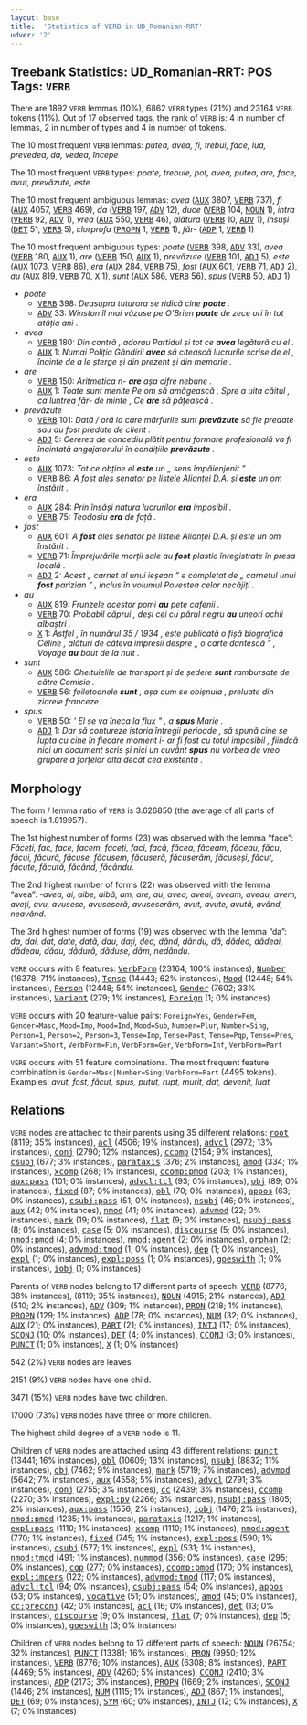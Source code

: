 ```yaml
---
layout: base
title:  'Statistics of VERB in UD_Romanian-RRT'
udver: '2'
---
```


## Treebank Statistics: UD_Romanian-RRT: POS Tags: `VERB`

There are 1892 `VERB` lemmas (10%), 6862 `VERB` types (21%) and 23164 `VERB` tokens (11%).
Out of 17 observed tags, the rank of `VERB` is: 4 in number of lemmas, 2 in number of types and 4 in number of tokens.

The 10 most frequent `VERB` lemmas: <em>putea, avea, fi, trebui, face, lua, prevedea, da, vedea, începe</em>

The 10 most frequent `VERB` types:  <em>poate, trebuie, pot, avea, putea, are, face, avut, prevăzute, este</em>

The 10 most frequent ambiguous lemmas: <em>avea</em> (<tt><a href="ro_rrt-pos-AUX.html">AUX</a></tt> 3807, <tt><a href="ro_rrt-pos-VERB.html">VERB</a></tt> 737), <em>fi</em> (<tt><a href="ro_rrt-pos-AUX.html">AUX</a></tt> 4057, <tt><a href="ro_rrt-pos-VERB.html">VERB</a></tt> 469), <em>da</em> (<tt><a href="ro_rrt-pos-VERB.html">VERB</a></tt> 197, <tt><a href="ro_rrt-pos-ADV.html">ADV</a></tt> 12), <em>duce</em> (<tt><a href="ro_rrt-pos-VERB.html">VERB</a></tt> 104, <tt><a href="ro_rrt-pos-NOUN.html">NOUN</a></tt> 1), <em>intra</em> (<tt><a href="ro_rrt-pos-VERB.html">VERB</a></tt> 92, <tt><a href="ro_rrt-pos-ADV.html">ADV</a></tt> 1), <em>vrea</em> (<tt><a href="ro_rrt-pos-AUX.html">AUX</a></tt> 550, <tt><a href="ro_rrt-pos-VERB.html">VERB</a></tt> 46), <em>alătura</em> (<tt><a href="ro_rrt-pos-VERB.html">VERB</a></tt> 10, <tt><a href="ro_rrt-pos-ADV.html">ADV</a></tt> 1), <em>însuși</em> (<tt><a href="ro_rrt-pos-DET.html">DET</a></tt> 51, <tt><a href="ro_rrt-pos-VERB.html">VERB</a></tt> 5), <em>clorprofa</em> (<tt><a href="ro_rrt-pos-PROPN.html">PROPN</a></tt> 1, <tt><a href="ro_rrt-pos-VERB.html">VERB</a></tt> 1), <em>făr-</em> (<tt><a href="ro_rrt-pos-ADP.html">ADP</a></tt> 1, <tt><a href="ro_rrt-pos-VERB.html">VERB</a></tt> 1)

The 10 most frequent ambiguous types:  <em>poate</em> (<tt><a href="ro_rrt-pos-VERB.html">VERB</a></tt> 398, <tt><a href="ro_rrt-pos-ADV.html">ADV</a></tt> 33), <em>avea</em> (<tt><a href="ro_rrt-pos-VERB.html">VERB</a></tt> 180, <tt><a href="ro_rrt-pos-AUX.html">AUX</a></tt> 1), <em>are</em> (<tt><a href="ro_rrt-pos-VERB.html">VERB</a></tt> 150, <tt><a href="ro_rrt-pos-AUX.html">AUX</a></tt> 1), <em>prevăzute</em> (<tt><a href="ro_rrt-pos-VERB.html">VERB</a></tt> 101, <tt><a href="ro_rrt-pos-ADJ.html">ADJ</a></tt> 5), <em>este</em> (<tt><a href="ro_rrt-pos-AUX.html">AUX</a></tt> 1073, <tt><a href="ro_rrt-pos-VERB.html">VERB</a></tt> 86), <em>era</em> (<tt><a href="ro_rrt-pos-AUX.html">AUX</a></tt> 284, <tt><a href="ro_rrt-pos-VERB.html">VERB</a></tt> 75), <em>fost</em> (<tt><a href="ro_rrt-pos-AUX.html">AUX</a></tt> 601, <tt><a href="ro_rrt-pos-VERB.html">VERB</a></tt> 71, <tt><a href="ro_rrt-pos-ADJ.html">ADJ</a></tt> 2), <em>au</em> (<tt><a href="ro_rrt-pos-AUX.html">AUX</a></tt> 819, <tt><a href="ro_rrt-pos-VERB.html">VERB</a></tt> 70, <tt><a href="ro_rrt-pos-X.html">X</a></tt> 1), <em>sunt</em> (<tt><a href="ro_rrt-pos-AUX.html">AUX</a></tt> 586, <tt><a href="ro_rrt-pos-VERB.html">VERB</a></tt> 56), <em>spus</em> (<tt><a href="ro_rrt-pos-VERB.html">VERB</a></tt> 50, <tt><a href="ro_rrt-pos-ADJ.html">ADJ</a></tt> 1)


* <em>poate</em>
  * <tt><a href="ro_rrt-pos-VERB.html">VERB</a></tt> 398: <em>Deasupra tuturora se ridică cine <b>poate</b> .</em>
  * <tt><a href="ro_rrt-pos-ADV.html">ADV</a></tt> 33: <em>Winston îl mai văzuse pe O'Brien <b>poate</b> de zece ori în tot atâția ani .</em>
* <em>avea</em>
  * <tt><a href="ro_rrt-pos-VERB.html">VERB</a></tt> 180: <em>Din contră , adorau Partidul și tot ce <b>avea</b> legătură cu el .</em>
  * <tt><a href="ro_rrt-pos-AUX.html">AUX</a></tt> 1: <em>Numai Poliția Gândirii <b>avea</b> să citească lucrurile scrise de el , înainte de a le șterge și din prezent și din memorie .</em>
* <em>are</em>
  * <tt><a href="ro_rrt-pos-VERB.html">VERB</a></tt> 150: <em>Aritmetica n- <b>are</b> așa cifre nebune .</em>
  * <tt><a href="ro_rrt-pos-AUX.html">AUX</a></tt> 1: <em>Toate sunt menite Pe om să amăgească , Spre a uita căitul , ca luntrea făr- de minte , Ce <b>are</b> să pățească .</em>
* <em>prevăzute</em>
  * <tt><a href="ro_rrt-pos-VERB.html">VERB</a></tt> 101: <em>Dată / oră la care mărfurile sunt <b>prevăzute</b> să fie predate sau au fost predate de client .</em>
  * <tt><a href="ro_rrt-pos-ADJ.html">ADJ</a></tt> 5: <em>Cererea de concediu plătit pentru formare profesională va fi înaintată angajatorului în condițiile <b>prevăzute</b> .</em>
* <em>este</em>
  * <tt><a href="ro_rrt-pos-AUX.html">AUX</a></tt> 1073: <em>Tot ce obține el <b>este</b> un „ sens împăienjenit ” .</em>
  * <tt><a href="ro_rrt-pos-VERB.html">VERB</a></tt> 86: <em>A fost ales senator pe listele Alianței D.A. și <b>este</b> un om înstărit .</em>
* <em>era</em>
  * <tt><a href="ro_rrt-pos-AUX.html">AUX</a></tt> 284: <em>Prin însăși natura lucrurilor <b>era</b> imposibil .</em>
  * <tt><a href="ro_rrt-pos-VERB.html">VERB</a></tt> 75: <em>Teodosiu <b>era</b> de față .</em>
* <em>fost</em>
  * <tt><a href="ro_rrt-pos-AUX.html">AUX</a></tt> 601: <em>A <b>fost</b> ales senator pe listele Alianței D.A. și este un om înstărit .</em>
  * <tt><a href="ro_rrt-pos-VERB.html">VERB</a></tt> 71: <em>Împrejurările morții sale au <b>fost</b> plastic înregistrate în presa locală .</em>
  * <tt><a href="ro_rrt-pos-ADJ.html">ADJ</a></tt> 2: <em>Acest „ carnet al unui ieșean ” e completat de „ carnetul unui <b>fost</b> parizian ” , inclus în volumul Povestea celor necăjiți .</em>
* <em>au</em>
  * <tt><a href="ro_rrt-pos-AUX.html">AUX</a></tt> 819: <em>Frunzele acestor pomi <b>au</b> pete cafenii .</em>
  * <tt><a href="ro_rrt-pos-VERB.html">VERB</a></tt> 70: <em>Probabil căprui , deși cei cu părul negru <b>au</b> uneori ochii albaștri .</em>
  * <tt><a href="ro_rrt-pos-X.html">X</a></tt> 1: <em>Astfel , în numărul 35 / 1934 , este publicată o fișă biografică Céline , alături de câteva impresii despre „ o carte dantescă ” , Voyage <b>au</b> bout de la nuit .</em>
* <em>sunt</em>
  * <tt><a href="ro_rrt-pos-AUX.html">AUX</a></tt> 586: <em>Cheltuielile de transport și de ședere <b>sunt</b> rambursate de către Comisie .</em>
  * <tt><a href="ro_rrt-pos-VERB.html">VERB</a></tt> 56: <em>foiletoanele <b>sunt</b> , așa cum se obișnuia , preluate din ziarele franceze .</em>
* <em>spus</em>
  * <tt><a href="ro_rrt-pos-VERB.html">VERB</a></tt> 50: <em>' El se va îneca la flux " , a <b>spus</b> Marie .</em>
  * <tt><a href="ro_rrt-pos-ADJ.html">ADJ</a></tt> 1: <em>Dar să contureze istoria întregii perioade , să spună cine se lupta cu cine în fiecare moment i- ar fi fost cu totul imposibil , fiindcă nici un document scris și nici un cuvânt <b>spus</b> nu vorbea de vreo grupare a forțelor alta decât cea existentă .</em>

## Morphology

The form / lemma ratio of `VERB` is 3.626850 (the average of all parts of speech is 1.819957).

The 1st highest number of forms (23) was observed with the lemma “face”: <em>Făceți, fac, face, facem, faceți, faci, facă, făcea, făceam, făceau, făcu, făcui, făcură, făcuse, făcusem, făcuseră, făcuserăm, făcuseși, făcut, făcute, făcută, făcând, făcându</em>.

The 2nd highest number of forms (22) was observed with the lemma “avea”: <em>-avea, ai, aibe, aibă, am, are, au, avea, aveai, aveam, aveau, avem, aveți, avu, avusese, avuseseră, avuseserăm, avut, avute, avută, având, neavând</em>.

The 3rd highest number of forms (19) was observed with the lemma “da”: <em>da, dai, dat, date, dată, dau, dați, dea, dând, dându, dă, dădea, dădeai, dădeau, dădu, dădură, dăduse, dăm, nedându</em>.

`VERB` occurs with 8 features: <tt><a href="ro_rrt-feat-VerbForm.html">VerbForm</a></tt> (23164; 100% instances), <tt><a href="ro_rrt-feat-Number.html">Number</a></tt> (16378; 71% instances), <tt><a href="ro_rrt-feat-Tense.html">Tense</a></tt> (14443; 62% instances), <tt><a href="ro_rrt-feat-Mood.html">Mood</a></tt> (12448; 54% instances), <tt><a href="ro_rrt-feat-Person.html">Person</a></tt> (12448; 54% instances), <tt><a href="ro_rrt-feat-Gender.html">Gender</a></tt> (7602; 33% instances), <tt><a href="ro_rrt-feat-Variant.html">Variant</a></tt> (279; 1% instances), <tt><a href="ro_rrt-feat-Foreign.html">Foreign</a></tt> (1; 0% instances)

`VERB` occurs with 20 feature-value pairs: `Foreign=Yes`, `Gender=Fem`, `Gender=Masc`, `Mood=Imp`, `Mood=Ind`, `Mood=Sub`, `Number=Plur`, `Number=Sing`, `Person=1`, `Person=2`, `Person=3`, `Tense=Imp`, `Tense=Past`, `Tense=Pqp`, `Tense=Pres`, `Variant=Short`, `VerbForm=Fin`, `VerbForm=Ger`, `VerbForm=Inf`, `VerbForm=Part`

`VERB` occurs with 51 feature combinations.
The most frequent feature combination is `Gender=Masc|Number=Sing|VerbForm=Part` (4495 tokens).
Examples: <em>avut, fost, făcut, spus, putut, rupt, murit, dat, devenit, luat</em>


## Relations

`VERB` nodes are attached to their parents using 35 different relations: <tt><a href="ro_rrt-dep-root.html">root</a></tt> (8119; 35% instances), <tt><a href="ro_rrt-dep-acl.html">acl</a></tt> (4506; 19% instances), <tt><a href="ro_rrt-dep-advcl.html">advcl</a></tt> (2972; 13% instances), <tt><a href="ro_rrt-dep-conj.html">conj</a></tt> (2790; 12% instances), <tt><a href="ro_rrt-dep-ccomp.html">ccomp</a></tt> (2154; 9% instances), <tt><a href="ro_rrt-dep-csubj.html">csubj</a></tt> (677; 3% instances), <tt><a href="ro_rrt-dep-parataxis.html">parataxis</a></tt> (376; 2% instances), <tt><a href="ro_rrt-dep-amod.html">amod</a></tt> (334; 1% instances), <tt><a href="ro_rrt-dep-xcomp.html">xcomp</a></tt> (268; 1% instances), <tt><a href="ro_rrt-dep-ccomp-pmod.html">ccomp:pmod</a></tt> (203; 1% instances), <tt><a href="ro_rrt-dep-aux-pass.html">aux:pass</a></tt> (101; 0% instances), <tt><a href="ro_rrt-dep-advcl-tcl.html">advcl:tcl</a></tt> (93; 0% instances), <tt><a href="ro_rrt-dep-obj.html">obj</a></tt> (89; 0% instances), <tt><a href="ro_rrt-dep-fixed.html">fixed</a></tt> (87; 0% instances), <tt><a href="ro_rrt-dep-obl.html">obl</a></tt> (70; 0% instances), <tt><a href="ro_rrt-dep-appos.html">appos</a></tt> (63; 0% instances), <tt><a href="ro_rrt-dep-csubj-pass.html">csubj:pass</a></tt> (51; 0% instances), <tt><a href="ro_rrt-dep-nsubj.html">nsubj</a></tt> (46; 0% instances), <tt><a href="ro_rrt-dep-aux.html">aux</a></tt> (42; 0% instances), <tt><a href="ro_rrt-dep-nmod.html">nmod</a></tt> (41; 0% instances), <tt><a href="ro_rrt-dep-advmod.html">advmod</a></tt> (22; 0% instances), <tt><a href="ro_rrt-dep-mark.html">mark</a></tt> (19; 0% instances), <tt><a href="ro_rrt-dep-flat.html">flat</a></tt> (9; 0% instances), <tt><a href="ro_rrt-dep-nsubj-pass.html">nsubj:pass</a></tt> (8; 0% instances), <tt><a href="ro_rrt-dep-case.html">case</a></tt> (5; 0% instances), <tt><a href="ro_rrt-dep-discourse.html">discourse</a></tt> (5; 0% instances), <tt><a href="ro_rrt-dep-nmod-pmod.html">nmod:pmod</a></tt> (4; 0% instances), <tt><a href="ro_rrt-dep-nmod-agent.html">nmod:agent</a></tt> (2; 0% instances), <tt><a href="ro_rrt-dep-orphan.html">orphan</a></tt> (2; 0% instances), <tt><a href="ro_rrt-dep-advmod-tmod.html">advmod:tmod</a></tt> (1; 0% instances), <tt><a href="ro_rrt-dep-dep.html">dep</a></tt> (1; 0% instances), <tt><a href="ro_rrt-dep-expl.html">expl</a></tt> (1; 0% instances), <tt><a href="ro_rrt-dep-expl-poss.html">expl:poss</a></tt> (1; 0% instances), <tt><a href="ro_rrt-dep-goeswith.html">goeswith</a></tt> (1; 0% instances), <tt><a href="ro_rrt-dep-iobj.html">iobj</a></tt> (1; 0% instances)

Parents of `VERB` nodes belong to 17 different parts of speech: <tt><a href="ro_rrt-pos-VERB.html">VERB</a></tt> (8776; 38% instances),  (8119; 35% instances), <tt><a href="ro_rrt-pos-NOUN.html">NOUN</a></tt> (4915; 21% instances), <tt><a href="ro_rrt-pos-ADJ.html">ADJ</a></tt> (510; 2% instances), <tt><a href="ro_rrt-pos-ADV.html">ADV</a></tt> (309; 1% instances), <tt><a href="ro_rrt-pos-PRON.html">PRON</a></tt> (218; 1% instances), <tt><a href="ro_rrt-pos-PROPN.html">PROPN</a></tt> (129; 1% instances), <tt><a href="ro_rrt-pos-ADP.html">ADP</a></tt> (78; 0% instances), <tt><a href="ro_rrt-pos-NUM.html">NUM</a></tt> (32; 0% instances), <tt><a href="ro_rrt-pos-AUX.html">AUX</a></tt> (21; 0% instances), <tt><a href="ro_rrt-pos-PART.html">PART</a></tt> (21; 0% instances), <tt><a href="ro_rrt-pos-INTJ.html">INTJ</a></tt> (17; 0% instances), <tt><a href="ro_rrt-pos-SCONJ.html">SCONJ</a></tt> (10; 0% instances), <tt><a href="ro_rrt-pos-DET.html">DET</a></tt> (4; 0% instances), <tt><a href="ro_rrt-pos-CCONJ.html">CCONJ</a></tt> (3; 0% instances), <tt><a href="ro_rrt-pos-PUNCT.html">PUNCT</a></tt> (1; 0% instances), <tt><a href="ro_rrt-pos-X.html">X</a></tt> (1; 0% instances)

542 (2%) `VERB` nodes are leaves.

2151 (9%) `VERB` nodes have one child.

3471 (15%) `VERB` nodes have two children.

17000 (73%) `VERB` nodes have three or more children.

The highest child degree of a `VERB` node is 11.

Children of `VERB` nodes are attached using 43 different relations: <tt><a href="ro_rrt-dep-punct.html">punct</a></tt> (13441; 16% instances), <tt><a href="ro_rrt-dep-obl.html">obl</a></tt> (10609; 13% instances), <tt><a href="ro_rrt-dep-nsubj.html">nsubj</a></tt> (8832; 11% instances), <tt><a href="ro_rrt-dep-obj.html">obj</a></tt> (7462; 9% instances), <tt><a href="ro_rrt-dep-mark.html">mark</a></tt> (5719; 7% instances), <tt><a href="ro_rrt-dep-advmod.html">advmod</a></tt> (5642; 7% instances), <tt><a href="ro_rrt-dep-aux.html">aux</a></tt> (4558; 5% instances), <tt><a href="ro_rrt-dep-advcl.html">advcl</a></tt> (2791; 3% instances), <tt><a href="ro_rrt-dep-conj.html">conj</a></tt> (2755; 3% instances), <tt><a href="ro_rrt-dep-cc.html">cc</a></tt> (2439; 3% instances), <tt><a href="ro_rrt-dep-ccomp.html">ccomp</a></tt> (2270; 3% instances), <tt><a href="ro_rrt-dep-expl-pv.html">expl:pv</a></tt> (2266; 3% instances), <tt><a href="ro_rrt-dep-nsubj-pass.html">nsubj:pass</a></tt> (1805; 2% instances), <tt><a href="ro_rrt-dep-aux-pass.html">aux:pass</a></tt> (1556; 2% instances), <tt><a href="ro_rrt-dep-iobj.html">iobj</a></tt> (1476; 2% instances), <tt><a href="ro_rrt-dep-nmod-pmod.html">nmod:pmod</a></tt> (1235; 1% instances), <tt><a href="ro_rrt-dep-parataxis.html">parataxis</a></tt> (1217; 1% instances), <tt><a href="ro_rrt-dep-expl-pass.html">expl:pass</a></tt> (1110; 1% instances), <tt><a href="ro_rrt-dep-xcomp.html">xcomp</a></tt> (1110; 1% instances), <tt><a href="ro_rrt-dep-nmod-agent.html">nmod:agent</a></tt> (770; 1% instances), <tt><a href="ro_rrt-dep-fixed.html">fixed</a></tt> (745; 1% instances), <tt><a href="ro_rrt-dep-expl-poss.html">expl:poss</a></tt> (590; 1% instances), <tt><a href="ro_rrt-dep-csubj.html">csubj</a></tt> (577; 1% instances), <tt><a href="ro_rrt-dep-expl.html">expl</a></tt> (531; 1% instances), <tt><a href="ro_rrt-dep-nmod-tmod.html">nmod:tmod</a></tt> (491; 1% instances), <tt><a href="ro_rrt-dep-nummod.html">nummod</a></tt> (356; 0% instances), <tt><a href="ro_rrt-dep-case.html">case</a></tt> (295; 0% instances), <tt><a href="ro_rrt-dep-cop.html">cop</a></tt> (277; 0% instances), <tt><a href="ro_rrt-dep-ccomp-pmod.html">ccomp:pmod</a></tt> (170; 0% instances), <tt><a href="ro_rrt-dep-expl-impers.html">expl:impers</a></tt> (122; 0% instances), <tt><a href="ro_rrt-dep-advmod-tmod.html">advmod:tmod</a></tt> (117; 0% instances), <tt><a href="ro_rrt-dep-advcl-tcl.html">advcl:tcl</a></tt> (94; 0% instances), <tt><a href="ro_rrt-dep-csubj-pass.html">csubj:pass</a></tt> (54; 0% instances), <tt><a href="ro_rrt-dep-appos.html">appos</a></tt> (53; 0% instances), <tt><a href="ro_rrt-dep-vocative.html">vocative</a></tt> (51; 0% instances), <tt><a href="ro_rrt-dep-amod.html">amod</a></tt> (45; 0% instances), <tt><a href="ro_rrt-dep-cc-preconj.html">cc:preconj</a></tt> (42; 0% instances), <tt><a href="ro_rrt-dep-acl.html">acl</a></tt> (16; 0% instances), <tt><a href="ro_rrt-dep-det.html">det</a></tt> (13; 0% instances), <tt><a href="ro_rrt-dep-discourse.html">discourse</a></tt> (9; 0% instances), <tt><a href="ro_rrt-dep-flat.html">flat</a></tt> (7; 0% instances), <tt><a href="ro_rrt-dep-dep.html">dep</a></tt> (5; 0% instances), <tt><a href="ro_rrt-dep-goeswith.html">goeswith</a></tt> (3; 0% instances)

Children of `VERB` nodes belong to 17 different parts of speech: <tt><a href="ro_rrt-pos-NOUN.html">NOUN</a></tt> (26754; 32% instances), <tt><a href="ro_rrt-pos-PUNCT.html">PUNCT</a></tt> (13381; 16% instances), <tt><a href="ro_rrt-pos-PRON.html">PRON</a></tt> (9950; 12% instances), <tt><a href="ro_rrt-pos-VERB.html">VERB</a></tt> (8776; 10% instances), <tt><a href="ro_rrt-pos-AUX.html">AUX</a></tt> (6308; 8% instances), <tt><a href="ro_rrt-pos-PART.html">PART</a></tt> (4469; 5% instances), <tt><a href="ro_rrt-pos-ADV.html">ADV</a></tt> (4260; 5% instances), <tt><a href="ro_rrt-pos-CCONJ.html">CCONJ</a></tt> (2410; 3% instances), <tt><a href="ro_rrt-pos-ADP.html">ADP</a></tt> (2173; 3% instances), <tt><a href="ro_rrt-pos-PROPN.html">PROPN</a></tt> (1669; 2% instances), <tt><a href="ro_rrt-pos-SCONJ.html">SCONJ</a></tt> (1446; 2% instances), <tt><a href="ro_rrt-pos-NUM.html">NUM</a></tt> (1115; 1% instances), <tt><a href="ro_rrt-pos-ADJ.html">ADJ</a></tt> (867; 1% instances), <tt><a href="ro_rrt-pos-DET.html">DET</a></tt> (69; 0% instances), <tt><a href="ro_rrt-pos-SYM.html">SYM</a></tt> (60; 0% instances), <tt><a href="ro_rrt-pos-INTJ.html">INTJ</a></tt> (12; 0% instances), <tt><a href="ro_rrt-pos-X.html">X</a></tt> (7; 0% instances)

